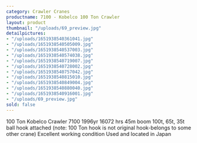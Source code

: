 ```yaml
---
category: Crawler Cranes
productname: 7100 - Kobelco 100 Ton Crawler
layout: product
thumbnail: "/uploads/69_preview.jpg"
detailpictures:
- "/uploads/1651938540361041.jpg"
- "/uploads/1651938540505009.jpg"
- "/uploads/1651938540537003.jpg"
- "/uploads/1651938540574038.jpg"
- "/uploads/1651938540719007.jpg"
- "/uploads/1651938540728002.jpg"
- "/uploads/1651938540757042.jpg"
- "/uploads/1651938540815010.jpg"
- "/uploads/1651938540849004.jpg"
- "/uploads/1651938540880040.jpg"
- "/uploads/1651938540916001.jpg"
- "/uploads/69_preview.jpg"
sold: false
---
```


100 Ton Kobelco Crawler
7100 1996yr 16072 hrs 45m boom
100t, 65t, 35t ball hook attached
(note: 100 Ton hook is not original hook-belongs to some other crane)
Excellent working condition
Used and located in Japan


